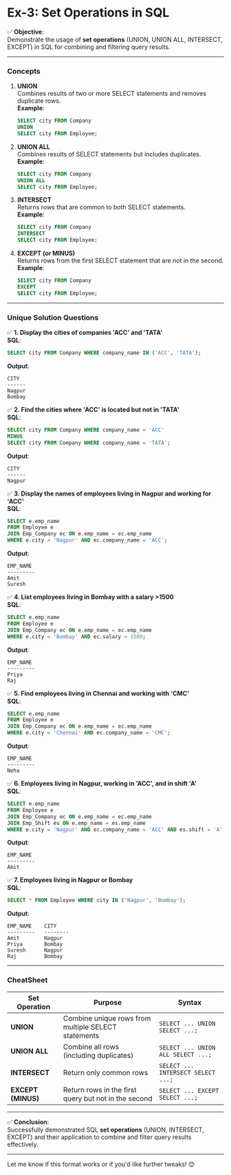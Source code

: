 
# **Ex-3: Set Operations in SQL**

✅ **Objective**:  
Demonstrate the usage of **set operations** (UNION, UNION ALL, INTERSECT, EXCEPT) in SQL for combining and filtering query results.

---

### **Concepts**

1. **UNION**  
   Combines results of two or more SELECT statements and removes duplicate rows.  
   **Example**:  
   ```sql
   SELECT city FROM Company
   UNION
   SELECT city FROM Employee;
   ```

2. **UNION ALL**  
   Combines results of SELECT statements but includes duplicates.  
   **Example**:  
   ```sql
   SELECT city FROM Company
   UNION ALL
   SELECT city FROM Employee;
   ```

3. **INTERSECT**  
   Returns rows that are common to both SELECT statements.  
   **Example**:  
   ```sql
   SELECT city FROM Company
   INTERSECT
   SELECT city FROM Employee;
   ```

4. **EXCEPT (or MINUS)**  
   Returns rows from the first SELECT statement that are not in the second.  
   **Example**:  
   ```sql
   SELECT city FROM Company
   EXCEPT
   SELECT city FROM Employee;
   ```

---

### **Unique Solution Questions**

✅ **1. Display the cities of companies 'ACC' and 'TATA'**  
**SQL**:
```sql
SELECT city FROM Company WHERE company_name IN ('ACC', 'TATA');
```
**Output**:
```plaintext
CITY
------
Nagpur
Bombay
```

✅ **2. Find the cities where 'ACC' is located but not in 'TATA'**  
**SQL**:
```sql
SELECT city FROM Company WHERE company_name = 'ACC'
MINUS
SELECT city FROM Company WHERE company_name = 'TATA';
```
**Output**:
```plaintext
CITY
------
Nagpur
```

✅ **3. Display the names of employees living in Nagpur and working for 'ACC'**  
**SQL**:
```sql
SELECT e.emp_name
FROM Employee e
JOIN Emp_Company ec ON e.emp_name = ec.emp_name
WHERE e.city = 'Nagpur' AND ec.company_name = 'ACC';
```
**Output**:
```plaintext
EMP_NAME
---------
Amit
Suresh
```

✅ **4. List employees living in Bombay with a salary >1500**  
**SQL**:
```sql
SELECT e.emp_name
FROM Employee e
JOIN Emp_Company ec ON e.emp_name = ec.emp_name
WHERE e.city = 'Bombay' AND ec.salary > 1500;
```
**Output**:
```plaintext
EMP_NAME
---------
Priya
Raj
```

✅ **5. Find employees living in Chennai and working with 'CMC'**  
**SQL**:
```sql
SELECT e.emp_name
FROM Employee e
JOIN Emp_Company ec ON e.emp_name = ec.emp_name
WHERE e.city = 'Chennai' AND ec.company_name = 'CMC';
```
**Output**:
```plaintext
EMP_NAME
---------
Neha
```

✅ **6. Employees living in Nagpur, working in 'ACC', and in shift 'A'**  
**SQL**:
```sql
SELECT e.emp_name
FROM Employee e
JOIN Emp_Company ec ON e.emp_name = ec.emp_name
JOIN Emp_Shift es ON e.emp_name = es.emp_name
WHERE e.city = 'Nagpur' AND ec.company_name = 'ACC' AND es.shift = 'A';
```
**Output**:
```plaintext
EMP_NAME
---------
Amit
```

✅ **7. Employees living in Nagpur or Bombay**  
**SQL**:
```sql
SELECT * FROM Employee WHERE city IN ('Nagpur', 'Bombay');
```
**Output**:
```plaintext
EMP_NAME    CITY
---------   --------
Amit        Nagpur
Priya       Bombay
Suresh      Nagpur
Raj         Bombay
```

---

### **CheatSheet**

| **Set Operation**  | **Purpose**                                         | **Syntax**                                                      |
|---------------------|-----------------------------------------------------|-----------------------------------------------------------------|
| **UNION**          | Combine unique rows from multiple SELECT statements | `SELECT ... UNION SELECT ...;`                                  |
| **UNION ALL**      | Combine all rows (including duplicates)             | `SELECT ... UNION ALL SELECT ...;`                              |
| **INTERSECT**      | Return only common rows                             | `SELECT ... INTERSECT SELECT ...;`                              |
| **EXCEPT (MINUS)** | Return rows in the first query but not in the second| `SELECT ... EXCEPT SELECT ...;`                                 |

---

✅ **Conclusion**:  
Successfully demonstrated SQL **set operations** (UNION, INTERSECT, EXCEPT) and their application to combine and filter query results effectively.

---

Let me know if this format works or if you'd like further tweaks! 😊
